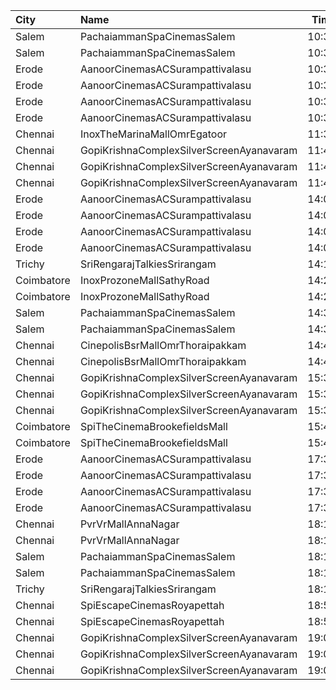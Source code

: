 | City       | Name                                     |  Time | Type        | Price | Capacity | Booked |
| :--------- | :--------------------------------------- | ----: | :---------- | ----: | -------: | -----: |
| Salem      | PachaiammanSpaCinemasSalem               | 10:30 | First       |  100₹ |      210 |    130 |
| Salem      | PachaiammanSpaCinemasSalem               | 10:30 | Second      |   80₹ |      237 |    119 |
| Erode      | AanoorCinemasACSurampattivalasu          | 10:30 | BoxA        |  110₹ |       31 |     31 |
| Erode      | AanoorCinemasACSurampattivalasu          | 10:30 | BoxB        |  110₹ |       31 |     24 |
| Erode      | AanoorCinemasACSurampattivalasu          | 10:30 | FirstClass  |  110₹ |      325 |    239 |
| Erode      | AanoorCinemasACSurampattivalasu          | 10:30 | SecondClass |  100₹ |      316 |    251 |
| Chennai    | InoxTheMarinaMallOmrEgatoor              | 11:30 | Club        |  153₹ |       64 |      0 |
| Chennai    | GopiKrishnaComplexSilverScreenAyanavaram | 11:45 | Balcony     |  100₹ |      224 |    112 |
| Chennai    | GopiKrishnaComplexSilverScreenAyanavaram | 11:45 | FirstClass  |  100₹ |      320 |    160 |
| Chennai    | GopiKrishnaComplexSilverScreenAyanavaram | 11:45 | SecondClass |  100₹ |      389 |    213 |
| Erode      | AanoorCinemasACSurampattivalasu          | 14:00 | BoxA        |  110₹ |       31 |     31 |
| Erode      | AanoorCinemasACSurampattivalasu          | 14:00 | BoxB        |  110₹ |       31 |     24 |
| Erode      | AanoorCinemasACSurampattivalasu          | 14:00 | FirstClass  |  110₹ |      325 |    239 |
| Erode      | AanoorCinemasACSurampattivalasu          | 14:00 | SecondClass |  100₹ |      316 |    251 |
| Trichy     | SriRengarajTalkiesSrirangam              | 14:15 | FirstClass  |   50₹ |      200 |      0 |
| Coimbatore | InoxProzoneMallSathyRoad                 | 14:25 | Club        |  153₹ |       67 |      0 |
| Coimbatore | InoxProzoneMallSathyRoad                 | 14:25 | Executive   |   60₹ |        8 |      0 |
| Salem      | PachaiammanSpaCinemasSalem               | 14:30 | First       |  100₹ |      210 |    130 |
| Salem      | PachaiammanSpaCinemasSalem               | 14:30 | Second      |   80₹ |      237 |    119 |
| Chennai    | CinepolisBsrMallOmrThoraipakkam          | 14:40 | Normal      |   60₹ |        8 |      2 |
| Chennai    | CinepolisBsrMallOmrThoraipakkam          | 14:40 | Executive   |  153₹ |       76 |      2 |
| Chennai    | GopiKrishnaComplexSilverScreenAyanavaram | 15:30 | Balcony     |  100₹ |      224 |    112 |
| Chennai    | GopiKrishnaComplexSilverScreenAyanavaram | 15:30 | FirstClass  |  100₹ |      320 |    160 |
| Chennai    | GopiKrishnaComplexSilverScreenAyanavaram | 15:30 | SecondClass |  100₹ |      389 |    213 |
| Coimbatore | SpiTheCinemaBrookefieldsMall             | 15:45 | Elite       |  191₹ |       87 |      1 |
| Coimbatore | SpiTheCinemaBrookefieldsMall             | 15:45 | Budget      |   60₹ |       10 |      0 |
| Erode      | AanoorCinemasACSurampattivalasu          | 17:30 | BoxA        |  110₹ |       31 |     31 |
| Erode      | AanoorCinemasACSurampattivalasu          | 17:30 | BoxB        |  110₹ |       31 |     24 |
| Erode      | AanoorCinemasACSurampattivalasu          | 17:30 | FirstClass  |  110₹ |      325 |    239 |
| Erode      | AanoorCinemasACSurampattivalasu          | 17:30 | SecondClass |  100₹ |      316 |    251 |
| Chennai    | PvrVrMallAnnaNagar                       | 18:15 | Classic     |   60₹ |       17 |     13 |
| Chennai    | PvrVrMallAnnaNagar                       | 18:15 | Prime       |  191₹ |       70 |     17 |
| Salem      | PachaiammanSpaCinemasSalem               | 18:15 | First       |  100₹ |      210 |    130 |
| Salem      | PachaiammanSpaCinemasSalem               | 18:15 | Second      |   80₹ |      237 |    119 |
| Trichy     | SriRengarajTalkiesSrirangam              | 18:15 | FirstClass  |   50₹ |      200 |      0 |
| Chennai    | SpiEscapeCinemasRoyapettah               | 18:50 | Elite       |  191₹ |       50 |     17 |
| Chennai    | SpiEscapeCinemasRoyapettah               | 18:50 | Budget      |   60₹ |        5 |      5 |
| Chennai    | GopiKrishnaComplexSilverScreenAyanavaram | 19:00 | Balcony     |  100₹ |      224 |    112 |
| Chennai    | GopiKrishnaComplexSilverScreenAyanavaram | 19:00 | FirstClass  |  100₹ |      320 |    160 |
| Chennai    | GopiKrishnaComplexSilverScreenAyanavaram | 19:00 | SecondClass |  100₹ |      389 |    213 |